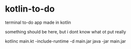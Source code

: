 # kotlin-to-do
terminal to-do app made in kotlin 

something should be here, but i dont know what ot put really

kotlinc main.kt -include-runtime -d main.jar
java -jar main.jar